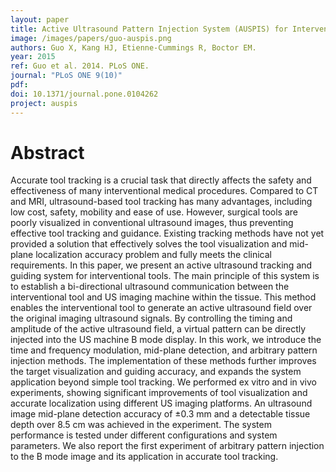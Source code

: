 ```yaml
---
layout: paper
title: Active Ultrasound Pattern Injection System (AUSPIS) for Interventional Tool Guidance
image: /images/papers/guo-auspis.png
authors: Guo X, Kang HJ, Etienne-Cummings R, Boctor EM.
year: 2015
ref: Guo et al. 2014. PLoS ONE.
journal: "PLoS ONE 9(10)"
pdf: 
doi: 10.1371/journal.pone.0104262
project: auspis
---
```


# Abstract
Accurate tool tracking is a crucial task that directly affects the safety and effectiveness of many interventional medical procedures. Compared to CT and MRI, ultrasound-based tool tracking has many advantages, including low cost, safety, mobility and ease of use. However, surgical tools are poorly visualized in conventional ultrasound images, thus preventing effective tool tracking and guidance. Existing tracking methods have not yet provided a solution that effectively solves the tool visualization and mid-plane localization accuracy problem and fully meets the clinical requirements. In this paper, we present an active ultrasound tracking and guiding system for interventional tools. The main principle of this system is to establish a bi-directional ultrasound communication between the interventional tool and US imaging machine within the tissue. This method enables the interventional tool to generate an active ultrasound field over the original imaging ultrasound signals. By controlling the timing and amplitude of the active ultrasound field, a virtual pattern can be directly injected into the US machine B mode display. In this work, we introduce the time and frequency modulation, mid-plane detection, and arbitrary pattern injection methods. The implementation of these methods further improves the target visualization and guiding accuracy, and expands the system application beyond simple tool tracking. We performed ex vitro and in vivo experiments, showing significant improvements of tool visualization and accurate localization using different US imaging platforms. An ultrasound image mid-plane detection accuracy of ±0.3 mm and a detectable tissue depth over 8.5 cm was achieved in the experiment. The system performance is tested under different configurations and system parameters. We also report the first experiment of arbitrary pattern injection to the B mode image and its application in accurate tool tracking.
